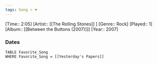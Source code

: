 ```yaml
---
tags: Song ⭐ 💔
---
```

[Time:: 2:05]
[Artist:: [[The Rolling Stones]] ]
[Genre:: Rock]
[Played:: 1]
[Album:: [[Between the Buttons (2007)]]]
[Year:: 2007]
### Dates
````dataview
TABLE Favorite_Song
WHERE Favorite_Song = [[Yesterday's Papers]]
````